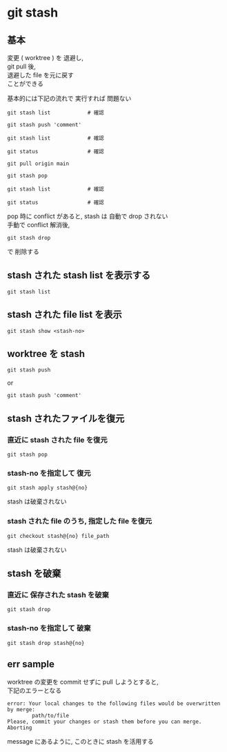 
# git stash


## 基本

変更 ( worktree ) を 退避し,  
git pull 後,  
退避した file を元に戻す  
ことができる


基本的には下記の流れで 実行すれば 問題ない

```
git stash list            # 確認

git stash push 'comment'

git stash list            # 確認

git status                # 確認

git pull origin main

git stash pop

git stash list            # 確認

git status                # 確認
```

pop 時に conflict があると, stash は 自動で drop されない  
手動で conflict 解消後,

```
git stash drop
```

で 削除する


## stash された stash list を表示する

```
git stash list
```

## stash された file list を表示

```
git stash show <stash-no>
```


## worktree を stash

```
git stash push
```

or

```
git stash push 'comment'
```


## stash されたファイルを復元

### 直近に stash された file を復元

```
git stash pop
```

### stash-no を指定して 復元

```
git stash apply stash@{no}
```

stash は破棄されない


### stash された file のうち, 指定した file を復元

```
git checkout stash@{no} file_path
```

stash は破棄されない


## stash を破棄

### 直近に 保存された stash を破棄

```
git stash drop
```

### stash-no を指定して 破棄

```
git stash drop stash@{no}
```


## err sample

worktree の変更を commit せずに
pull しようとすると,  
下記のエラーとなる

```
error: Your local changes to the following files would be overwritten by merge:
        path/to/file
Please, commit your changes or stash them before you can merge.
Aborting
```

message にあるように, このときに stash を活用する


